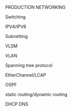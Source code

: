 PRODUCTION NETWORKING 

Switching

IPV4/IPV6

Subnetting

VLSM

VLAN

Spanning tree protocol

EtherChannel/LCAP

OSPF

static routing/dynamic routing 

DHCP
DNS



